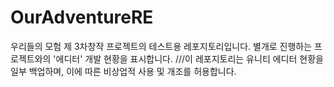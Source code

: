 # OurAdventureRE
우리들의 모험 제 3차창작 프로젝트의 테스트용 레포지토리입니다.
별개로 진행하는 프로젝트와의 '에디터' 개발 현황을 표시합니다.
///이 레포지토리는 유니티 에디터 현황을 일부 백업하며, 이에 따른 비상업적 사용 및 개조를 허용합니다. 
